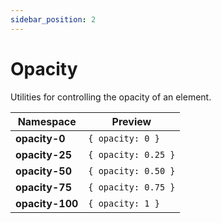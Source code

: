 ```yaml
---
sidebar_position: 2
---
```


# Opacity
Utilities for controlling the opacity of an element.

Namespace | Preview
--------- | ------
**opacity-0** | `{ opacity: 0 }`
**opacity-25** | `{ opacity: 0.25 }`
**opacity-50** | `{ opacity: 0.50 }`
**opacity-75** | `{ opacity: 0.75 }`
**opacity-100** | `{ opacity: 1 }`

